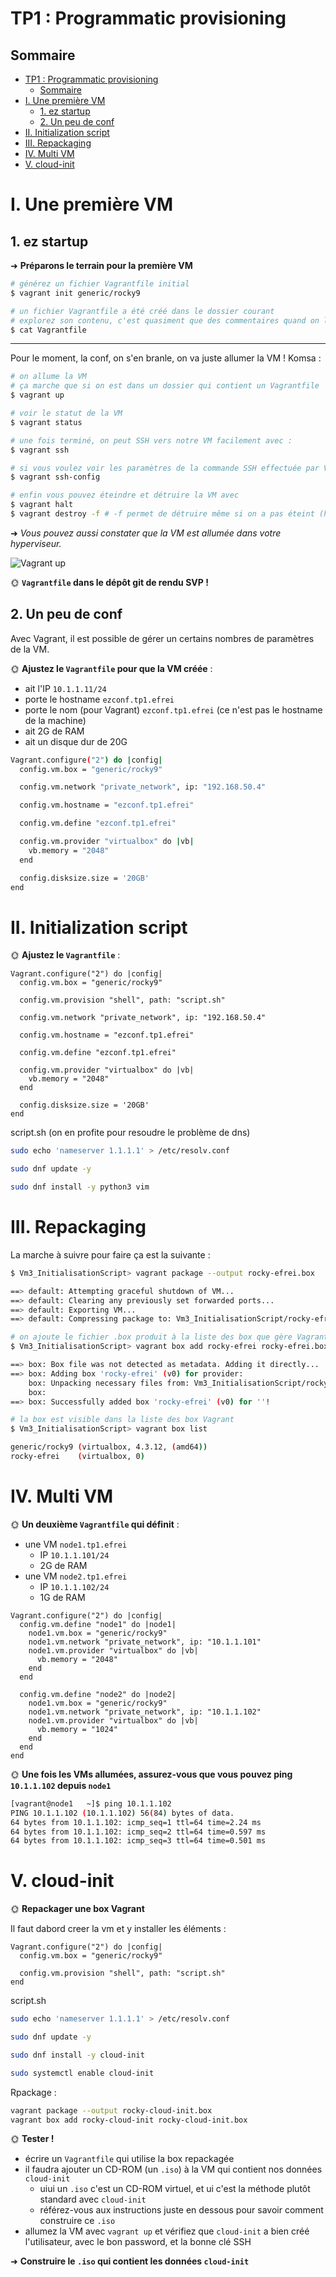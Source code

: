# TP1 : Programmatic provisioning

## Sommaire

- [TP1 : Programmatic provisioning](#tp1--programmatic-provisioning)
  - [Sommaire](#sommaire)
- [I. Une première VM](#i-une-première-vm)
  - [1. ez startup](#1-ez-startup)
  - [2. Un peu de conf](#2-un-peu-de-conf)
- [II. Initialization script](#ii-initialization-script)
- [III. Repackaging](#iii-repackaging)
- [IV. Multi VM](#iv-multi-vm)
- [V. cloud-init](#v-cloud-init)

# I. Une première VM

## 1. ez startup

➜ **Préparons le terrain pour la première VM**

```bash
# générez un fichier Vagrantfile initial
$ vagrant init generic/rocky9

# un fichier Vagrantfile a été créé dans le dossier courant
# explorez son contenu, c'est quasiment que des commentaires quand on le génère comme ça
$ cat Vagrantfile
```

---

Pour le moment, la conf, on s'en branle, on va juste allumer la VM ! Komsa :

```bash
# on allume la VM
# ça marche que si on est dans un dossier qui contient un Vagrantfile
$ vagrant up

# voir le statut de la VM
$ vagrant status

# une fois terminé, on peut SSH vers notre VM facilement avec :
$ vagrant ssh

# si vous voulez voir les paramètres de la commande SSH effectuée par Vagrant vous pouvez utiliser
$ vagrant ssh-config

# enfin vous pouvez éteindre et détruire la VM avec
$ vagrant halt
$ vagrant destroy -f # -f permet de détruire même si on a pas éteint (halt) la VM avant
```

➜ *Vous pouvez aussi constater que la VM est allumée dans votre hyperviseur.*

![Vagrant up](./Images/hyperviseur.png)

🌞 **`Vagrantfile` dans le dépôt git de rendu SVP !**

## 2. Un peu de conf

Avec Vagrant, il est possible de gérer un certains nombres de paramètres de la VM.

🌞 **Ajustez le `Vagrantfile` pour que la VM créée** :

- ait l'IP `10.1.1.11/24`
- porte le hostname `ezconf.tp1.efrei`
- porte le nom (pour Vagrant) `ezconf.tp1.efrei` (ce n'est pas le hostname de la machine)
- ait 2G de RAM
- ait un disque dur de 20G

```bash
Vagrant.configure("2") do |config|
  config.vm.box = "generic/rocky9"

  config.vm.network "private_network", ip: "192.168.50.4"

  config.vm.hostname = "ezconf.tp1.efrei"

  config.vm.define "ezconf.tp1.efrei"

  config.vm.provider "virtualbox" do |vb|
    vb.memory = "2048"
  end

  config.disksize.size = '20GB'
end
```

# II. Initialization script

🌞 **Ajustez le `Vagrantfile`** :

```Vagrantfile
Vagrant.configure("2") do |config|
  config.vm.box = "generic/rocky9"

  config.vm.provision "shell", path: "script.sh"

  config.vm.network "private_network", ip: "192.168.50.4"

  config.vm.hostname = "ezconf.tp1.efrei"

  config.vm.define "ezconf.tp1.efrei"

  config.vm.provider "virtualbox" do |vb|
    vb.memory = "2048"
  end

  config.disksize.size = '20GB'
end
```

script.sh
(on en profite pour resoudre le problème de dns)
```bash
sudo echo 'nameserver 1.1.1.1' > /etc/resolv.conf

sudo dnf update -y

sudo dnf install -y python3 vim
```

# III. Repackaging

La marche à suivre pour faire ça est la suivante :

```bash
$ Vm3_InitialisationScript> vagrant package --output rocky-efrei.box

==> default: Attempting graceful shutdown of VM...
==> default: Clearing any previously set forwarded ports...
==> default: Exporting VM...
==> default: Compressing package to: Vm3_InitialisationScript/rocky-efrei.box

# on ajoute le fichier .box produit à la liste des box que gère Vagrant
$ Vm3_InitialisationScript> vagrant box add rocky-efrei rocky-efrei.box

==> box: Box file was not detected as metadata. Adding it directly...
==> box: Adding box 'rocky-efrei' (v0) for provider:
    box: Unpacking necessary files from: Vm3_InitialisationScript/rocky-efrei.box
    box:
==> box: Successfully added box 'rocky-efrei' (v0) for ''!

# la box est visible dans la liste des box Vagrant
$ Vm3_InitialisationScript> vagrant box list

generic/rocky9 (virtualbox, 4.3.12, (amd64))
rocky-efrei    (virtualbox, 0)
```

# IV. Multi VM

🌞 **Un deuxième `Vagrantfile` qui définit** :

- une VM `node1.tp1.efrei`
  - IP `10.1.1.101/24`
  - 2G de RAM
- une VM `node2.tp1.efrei`
  - IP `10.1.1.102/24`
  - 1G de RAM

```Vagrantfile
Vagrant.configure("2") do |config| 
  config.vm.define "node1" do |node1|
    node1.vm.box = "generic/rocky9"
    node1.vm.network "private_network", ip: "10.1.1.101"
    node1.vm.provider "virtualbox" do |vb|
      vb.memory = "2048"
    end
  end

  config.vm.define "node2" do |node2|
    node1.vm.box = "generic/rocky9" 
    node1.vm.network "private_network", ip: "10.1.1.102"
    node1.vm.provider "virtualbox" do |vb|
      vb.memory = "1024"
    end
  end
end
```

🌞 **Une fois les VMs allumées, assurez-vous que vous pouvez ping `10.1.1.102` depuis `node1`**

```bash
[vagrant@node1   ~]$ ping 10.1.1.102
PING 10.1.1.102 (10.1.1.102) 56(84) bytes of data.
64 bytes from 10.1.1.102: icmp_seq=1 ttl=64 time=2.24 ms
64 bytes from 10.1.1.102: icmp_seq=2 ttl=64 time=0.597 ms
64 bytes from 10.1.1.102: icmp_seq=3 ttl=64 time=0.501 ms
```

# V. cloud-init

🌞 **Repackager une box Vagrant**

Il faut dabord creer la vm et y installer les éléments :

```Vagrantfile
Vagrant.configure("2") do |config|
  config.vm.box = "generic/rocky9"

  config.vm.provision "shell", path: "script.sh" 
end
```

script.sh
```bash
sudo echo 'nameserver 1.1.1.1' > /etc/resolv.conf

sudo dnf update -y

sudo dnf install -y cloud-init

sudo systemctl enable cloud-init
```

Rpackage :

```bash
vagrant package --output rocky-cloud-init.box
vagrant box add rocky-cloud-init rocky-cloud-init.box
```

🌞 **Tester !**

- écrire un `Vagrantfile` qui utilise la box repackagée
- il faudra ajouter un CD-ROM (un `.iso`) à la VM qui contient nos données `cloud-init`
  - uiui un `.iso` c'est un CD-ROM virtuel, et ui c'est la méthode plutôt standard avec `cloud-init`
  - référez-vous aux instructions juste en dessous pour savoir comment construire ce `.iso`
- allumez la VM avec `vagrant up` et vérifiez que `cloud-init` a bien créé l'utilisateur, avec le bon password, et la bonne clé SSH

➜ **Construire le `.iso` qui contient les données `cloud-init`**


